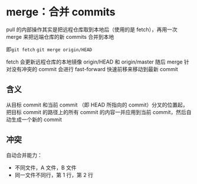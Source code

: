 # merge：合并 commits

pull 的内部操作其实是把远程仓库取到本地后（使用的是 fetch），再用一次 merge 来把远端仓库的新 commits 合并到本地

即`git fetch` `git merge origin/HEAD`

fetch 会更新远程仓库的本地镜像 origin/HEAD 和 origin/master
随后 merge 针对没有冲突的 commit 会进行 fast-forward 快速前移来移动到最新 commit

## 含义

从目标 commit 和当前 commit （即 HEAD 所指向的 commit）分叉的位置起，把目标 commit 的路径上的所有 commit 的内容一并应用到当前 commit，然后自动生成一个新的 commit

## 冲突

自动合并能力：

- 不同文件，A 文件，B 文件
- 同一文件不同行，第 1 行，第 2 行
